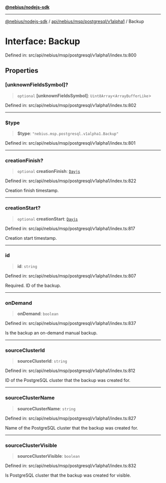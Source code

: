 [**@nebius/nodejs-sdk**](../../../../../../README.md)

***

[@nebius/nodejs-sdk](../../../../../../README.md) / [api/nebius/msp/postgresql/v1alpha1](../README.md) / Backup

# Interface: Backup

Defined in: src/api/nebius/msp/postgresql/v1alpha1/index.ts:800

## Properties

### \[unknownFieldsSymbol\]?

> `optional` **\[unknownFieldsSymbol\]**: `Uint8Array`\<`ArrayBufferLike`\>

Defined in: src/api/nebius/msp/postgresql/v1alpha1/index.ts:802

***

### $type

> **$type**: `"nebius.msp.postgresql.v1alpha1.Backup"`

Defined in: src/api/nebius/msp/postgresql/v1alpha1/index.ts:801

***

### creationFinish?

> `optional` **creationFinish**: [`Dayjs`](../../../../../../runtime/protos/core/dayjs/classes/Dayjs.md)

Defined in: src/api/nebius/msp/postgresql/v1alpha1/index.ts:822

Creation finish timestamp.

***

### creationStart?

> `optional` **creationStart**: [`Dayjs`](../../../../../../runtime/protos/core/dayjs/classes/Dayjs.md)

Defined in: src/api/nebius/msp/postgresql/v1alpha1/index.ts:817

Creation start timestamp.

***

### id

> **id**: `string`

Defined in: src/api/nebius/msp/postgresql/v1alpha1/index.ts:807

Required. ID of the backup.

***

### onDemand

> **onDemand**: `boolean`

Defined in: src/api/nebius/msp/postgresql/v1alpha1/index.ts:837

Is the backup an on-demand manual backup.

***

### sourceClusterId

> **sourceClusterId**: `string`

Defined in: src/api/nebius/msp/postgresql/v1alpha1/index.ts:812

ID of the PostgreSQL cluster that the backup was created for.

***

### sourceClusterName

> **sourceClusterName**: `string`

Defined in: src/api/nebius/msp/postgresql/v1alpha1/index.ts:827

Name of the PostgreSQL cluster that the backup was created for.

***

### sourceClusterVisible

> **sourceClusterVisible**: `boolean`

Defined in: src/api/nebius/msp/postgresql/v1alpha1/index.ts:832

Is PostgreSQL cluster that the backup was created for visible.
